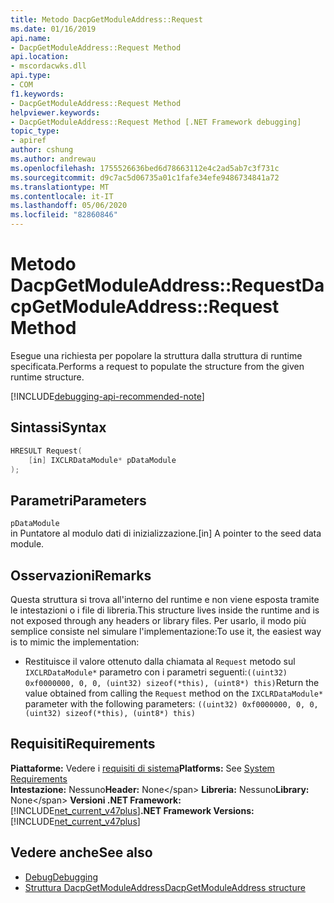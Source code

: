 ```yaml
---
title: Metodo DacpGetModuleAddress::Request
ms.date: 01/16/2019
api.name:
- DacpGetModuleAddress::Request Method
api.location:
- mscordacwks.dll
api.type:
- COM
f1.keywords:
- DacpGetModuleAddress::Request Method
helpviewer.keywords:
- DacpGetModuleAddress::Request Method [.NET Framework debugging]
topic_type:
- apiref
author: cshung
ms.author: andrewau
ms.openlocfilehash: 1755526636bed6d78663112e4c2ad5ab7c3f731c
ms.sourcegitcommit: d9c7ac5d06735a01c1fafe34efe9486734841a72
ms.translationtype: MT
ms.contentlocale: it-IT
ms.lasthandoff: 05/06/2020
ms.locfileid: "82860846"
---
```

# <a name="dacpgetmoduleaddressrequest-method"></a><span data-ttu-id="0c5f2-102">Metodo DacpGetModuleAddress::Request</span><span class="sxs-lookup"><span data-stu-id="0c5f2-102">DacpGetModuleAddress::Request Method</span></span>

<span data-ttu-id="0c5f2-103">Esegue una richiesta per popolare la struttura dalla struttura di runtime specificata.</span><span class="sxs-lookup"><span data-stu-id="0c5f2-103">Performs a request to populate the structure from the given runtime structure.</span></span>

[!INCLUDE[debugging-api-recommended-note](../../../../includes/debugging-api-recommended-note.md)]

## <a name="syntax"></a><span data-ttu-id="0c5f2-104">Sintassi</span><span class="sxs-lookup"><span data-stu-id="0c5f2-104">Syntax</span></span>

```cpp
HRESULT Request(
    [in] IXCLRDataModule* pDataModule
);
```

## <a name="parameters"></a><span data-ttu-id="0c5f2-105">Parametri</span><span class="sxs-lookup"><span data-stu-id="0c5f2-105">Parameters</span></span>

`pDataModule`\
<span data-ttu-id="0c5f2-106">in Puntatore al modulo dati di inizializzazione.</span><span class="sxs-lookup"><span data-stu-id="0c5f2-106">[in] A pointer to the seed data module.</span></span>

## <a name="remarks"></a><span data-ttu-id="0c5f2-107">Osservazioni</span><span class="sxs-lookup"><span data-stu-id="0c5f2-107">Remarks</span></span>

<span data-ttu-id="0c5f2-108">Questa struttura si trova all'interno del runtime e non viene esposta tramite le intestazioni o i file di libreria.</span><span class="sxs-lookup"><span data-stu-id="0c5f2-108">This structure lives inside the runtime and is not exposed through any headers or library files.</span></span> <span data-ttu-id="0c5f2-109">Per usarlo, il modo più semplice consiste nel simulare l'implementazione:</span><span class="sxs-lookup"><span data-stu-id="0c5f2-109">To use it, the easiest way is to mimic the implementation:</span></span>

- <span data-ttu-id="0c5f2-110">Restituisce il valore ottenuto dalla chiamata al `Request` metodo sul `IXCLRDataModule*` parametro con i parametri seguenti:`((uint32) 0xf0000000, 0, 0, (uint32) sizeof(*this), (uint8*) this)`</span><span class="sxs-lookup"><span data-stu-id="0c5f2-110">Return the value obtained from calling the `Request` method on the `IXCLRDataModule*` parameter with the following parameters: `((uint32) 0xf0000000, 0, 0, (uint32) sizeof(*this), (uint8*) this)`</span></span>

## <a name="requirements"></a><span data-ttu-id="0c5f2-111">Requisiti</span><span class="sxs-lookup"><span data-stu-id="0c5f2-111">Requirements</span></span>

<span data-ttu-id="0c5f2-112">**Piattaforme:** Vedere i [requisiti di sistema](../../get-started/system-requirements.md)</span><span class="sxs-lookup"><span data-stu-id="0c5f2-112">**Platforms:** See [System Requirements](../../get-started/system-requirements.md)</span></span>\
<span data-ttu-id="0c5f2-113">**Intestazione:** Nessuno</span><span class="sxs-lookup"><span data-stu-id="0c5f2-113">**Header:** None\</span></span>
<span data-ttu-id="0c5f2-114">**Libreria:** Nessuno</span><span class="sxs-lookup"><span data-stu-id="0c5f2-114">**Library:** None\</span></span>
<span data-ttu-id="0c5f2-115">**Versioni .NET Framework:**[!INCLUDE[net_current_v47plus](../../../../includes/net-current-v47plus.md)]</span><span class="sxs-lookup"><span data-stu-id="0c5f2-115">**.NET Framework Versions:** [!INCLUDE[net_current_v47plus](../../../../includes/net-current-v47plus.md)]</span></span>

## <a name="see-also"></a><span data-ttu-id="0c5f2-116">Vedere anche</span><span class="sxs-lookup"><span data-stu-id="0c5f2-116">See also</span></span>

- [<span data-ttu-id="0c5f2-117">Debug</span><span class="sxs-lookup"><span data-stu-id="0c5f2-117">Debugging</span></span>](index.md)
- [<span data-ttu-id="0c5f2-118">Struttura DacpGetModuleAddress</span><span class="sxs-lookup"><span data-stu-id="0c5f2-118">DacpGetModuleAddress structure</span></span>](dacpgetmoduleaddress-structure.md)
